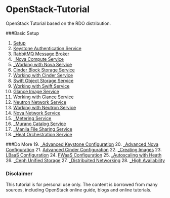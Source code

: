 # OpenStack-Tutorial
OpenStack Tutorial based on the RDO distribution.

###Basic Setup
1. [Setup](https://github.com/kalise/OpenStack-Tutorial/blob/master/Content/preflight.md)
2. [Keystone Authentication Service](https://github.com/kalise/OpenStack-Tutorial/blob/master/Content/keystone.md)
3. [RabbitMQ Message Broker](https://github.com/kalise/OpenStack-Tutorial/blob/master/Content/rabbitmq.md)
4. [_Nova Compute Service](https://github.com/kalise/OpenStack-Tutorial/blob/master/Content/nova.md)
5. [_Working with Nova Service](https://github.com/kalise/OpenStack-Tutorial/blob/master/Content/working-nova.md)
6. [Cinder Block Storage Service](https://github.com/kalise/OpenStack-Tutorial/blob/master/Content/cinder.md)
7. [Working with Cinder Service](https://github.com/kalise/OpenStack-Tutorial/blob/master/Content/working-cinder.md)
8. [Swift Object Storage Service](https://github.com/kalise/OpenStack-Tutorial/blob/master/Content/swift.md)
9. [Working with Swift Service](https://github.com/kalise/OpenStack-Tutorial/blob/master/Content/working-swift.md)
10. [Glance Image Service](https://github.com/kalise/OpenStack-Tutorial/blob/master/Content/glance.md)
11. [Working with Glance Service](https://github.com/kalise/OpenStack-Tutorial/blob/master/Content/working-glance.md)
12. [Neutron Network Service](https://github.com/kalise/OpenStack-Tutorial/blob/master/Content/neutron.md)
13. [Working with Neutron Service](https://github.com/kalise/OpenStack-Tutorial/blob/master/Content/working-neutron.md)
14. [Nova Network Service](https://github.com/kalise/OpenStack-Tutorial/blob/master/Content/novanetwork.md)
15. [_Metering Service](https://github.com/kalise/OpenStack-Tutorial/blob/master/Content/ceilometer.md)
16. [_Murano Catalog Service](https://github.com/kalise/OpenStack-Tutorial/blob/master/Content/murano.md)
17. [_Manila File Sharing Service](https://github.com/kalise/OpenStack-Tutorial/blob/master/Content/manila.md)
18. [_Heat Orchestration Service](https://github.com/kalise/OpenStack-Tutorial/blob/master/Content/heat.md)

###Do More
19. [_Advanced Keystone Configuration](https://github.com/kalise/OpenStack-Tutorial/blob/master/Content/directory-keystone.md)
20. [_Advanced Nova Configuration](https://github.com/kalise/OpenStack-Tutorial/blob/master/Content/advanced-nova.md)
21. [Advanced Cinder Configuration](https://github.com/kalise/OpenStack-Tutorial/blob/master/Content/multiple_cinder.md)
22. [_Creating Images](https://github.com/kalise/OpenStack-Tutorial/blob/master/Content/images.md)
23. [LBaaS Configuration](https://github.com/kalise/OpenStack-Tutorial/blob/master/Content/load-balancer.md)
24. [FWaaS Configuration](https://github.com/kalise/OpenStack-Tutorial/blob/master/Content/firewall.md)
25. [_Autoscaling with Heath](https://github.com/kalise/OpenStack-Tutorial/blob/master/Content/autoscaling-heat.md)
26. [_Ceph Unified Storage](https://github.com/kalise/OpenStack-Tutorial/blob/master/Content/ceph.md)
27. [_Distribuited Networking](https://github.com/kalise/OpenStack-Tutorial/blob/master/Content/distributed-neutron.md)
28. [_High Availability](https://github.com/kalise/OpenStack-Tutorial/blob/master/Content/ha.md)


### Disclaimer
This tutorial is for personal use only. The content is borrowed from many sources, including OpenStack online guide, blogs and online tutorials.
